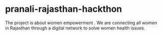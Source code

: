 # pranali-rajasthan-hackthon
The project is  about women empowerment .  We  are connecting all women in Rajasthan through a digital network to solve women health issues.
